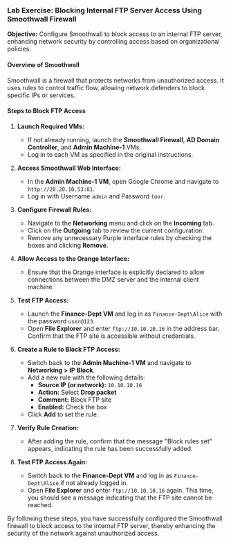 ### Lab Exercise: Blocking Internal FTP Server Access Using Smoothwall Firewall

**Objective:** Configure Smoothwall to block access to an internal FTP server, enhancing network security by controlling access based on organizational policies.

#### Overview of Smoothwall
Smoothwall is a firewall that protects networks from unauthorized access. It uses rules to control traffic flow, allowing network defenders to block specific IPs or services.

#### Steps to Block FTP Access

1. **Launch Required VMs:**
   - If not already running, launch the **Smoothwall Firewall**, **AD Domain Controller**, and **Admin Machine-1** VMs.
   - Log in to each VM as specified in the original instructions.

2. **Access Smoothwall Web Interface:**
   - In the **Admin Machine-1 VM**, open Google Chrome and navigate to `http://20.20.10.53:81`.
   - Log in with Username `admin` and Password `toor`.

3. **Configure Firewall Rules:**
   - Navigate to the **Networking** menu and click on the **Incoming** tab.
   - Click on the **Outgoing** tab to review the current configuration.
   - Remove any unnecessary Purple interface rules by checking the boxes and clicking **Remove**.

4. **Allow Access to the Orange Interface:**
   - Ensure that the Orange interface is explicitly declared to allow connections between the DMZ server and the internal client machine.

5. **Test FTP Access:**
   - Launch the **Finance-Dept VM** and log in as `Finance-Dept\Alice` with the password `user@123`.
   - Open **File Explorer** and enter `ftp://10.10.10.16` in the address bar. Confirm that the FTP site is accessible without credentials.

6. **Create a Rule to Block FTP Access:**
   - Switch back to the **Admin Machine-1 VM** and navigate to **Networking > IP Block**.
   - Add a new rule with the following details:
     - **Source IP (or network):** `10.10.10.16`
     - **Action:** Select **Drop packet**
     - **Comment:** Block FTP site
     - **Enabled:** Check the box
   - Click **Add** to set the rule.

7. **Verify Rule Creation:**
   - After adding the rule, confirm that the message "Block rules set" appears, indicating the rule has been successfully added.

8. **Test FTP Access Again:**
   - Switch back to the **Finance-Dept VM** and log in as `Finance-Dept\Alice` if not already logged in.
   - Open **File Explorer** and enter `ftp://10.10.10.16` again. This time, you should see a message indicating that the FTP site cannot be reached.

By following these steps, you have successfully configured the Smoothwall firewall to block access to the internal FTP server, thereby enhancing the security of the network against unauthorized access.
